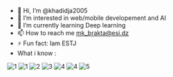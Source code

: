 - 👋 Hi, I’m @khadidja2005
- 👀 I’m interested in web/mobile developement and AI 
- 🌱 I’m currently learning Deep learning
- 📫 How to reach me mk_brakta@esi.dz
- ⚡ Fun fact: Iam ESTJ
- What i know : 
<picture>
 <img alt = "1" src = "https://www.w3.org/html/">
 <img alt = "1" src = "https://www.w3schools.com/css/">
  <img alt = "2" src = "https://developer.mozilla.org/en-US/docs/Web/JavaScript">
  <img alt = "3" src = "https://www.mysql.com/">
  <img alt = "4" src = "https://www.mongodb.com/">
  <img alt = "4" src = "https://nodejs.org/">
  <img alt = "5" src = "https://reactjs.org/">
</picture>
<!---
khadidja2005/khadidja2005 is a ✨ special ✨ repository because its `README.md` (this file) appears on your GitHub profile.
You can click the Preview link to take a look at your changes.
--->
